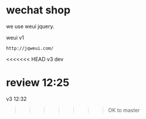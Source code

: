 # wechat shop


we use weui jquery.

weui v1

```
http://jqweui.com/
```

<<<<<<< HEAD
v3 dev

review 12:25
=======
v3 12:32
>>>>>>> OK to master
